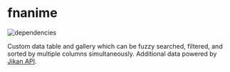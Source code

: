 # fnanime

![dependencies](https://img.shields.io/david/fncombo/fnanime)

Custom data table and gallery which can be fuzzy searched, filtered, and sorted by multiple columns simultaneously. Additional data powered by [Jikan API](https://jikan.moe/).
